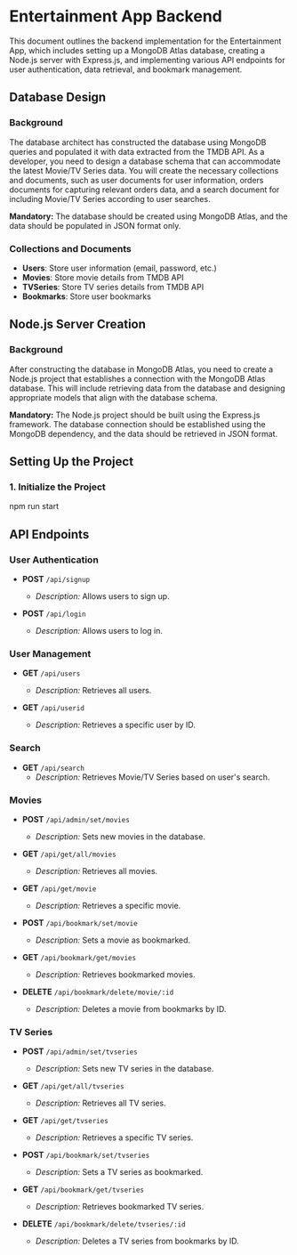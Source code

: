 # Entertainment App Backend

This document outlines the backend implementation for the Entertainment App, which includes setting up a MongoDB Atlas database, creating a Node.js server with Express.js, and implementing various API endpoints for user authentication, data retrieval, and bookmark management.

## Database Design

### Background

The database architect has constructed the database using MongoDB queries and populated it with data extracted from the TMDB API. As a developer, you need to design a database schema that can accommodate the latest Movie/TV Series data. You will create the necessary collections and documents, such as user documents for user information, orders documents for capturing relevant orders data, and a search document for including Movie/TV Series according to user searches.

**Mandatory:** The database should be created using MongoDB Atlas, and the data should be populated in JSON format only.

### Collections and Documents

- **Users**: Store user information (email, password, etc.)
- **Movies**: Store movie details from TMDB API
- **TVSeries**: Store TV series details from TMDB API
- **Bookmarks**: Store user bookmarks

## Node.js Server Creation

### Background

After constructing the database in MongoDB Atlas, you need to create a Node.js project that establishes a connection with the MongoDB Atlas database. This will include retrieving data from the database and designing appropriate models that align with the database schema.

**Mandatory:** The Node.js project should be built using the Express.js framework. The database connection should be established using the MongoDB dependency, and the data should be retrieved in JSON format.

## Setting Up the Project

### 1. Initialize the Project

npm run start


## API Endpoints

### User Authentication

- **POST** `/api/signup`
  - *Description:* Allows users to sign up.

- **POST** `/api/login`
  - *Description:* Allows users to log in.

### User Management

- **GET** `/api/users`
  - *Description:* Retrieves all users.

- **GET** `/api/userid`
  - *Description:* Retrieves a specific user by ID.

### Search

- **GET** `/api/search`
  - *Description:* Retrieves Movie/TV Series based on user's search.

### Movies

- **POST** `/api/admin/set/movies`
  - *Description:* Sets new movies in the database.

- **GET** `/api/get/all/movies`
  - *Description:* Retrieves all movies.

- **GET** `/api/get/movie`
  - *Description:* Retrieves a specific movie.

- **POST** `/api/bookmark/set/movie`
  - *Description:* Sets a movie as bookmarked.

- **GET** `/api/bookmark/get/movies`
  - *Description:* Retrieves bookmarked movies.

- **DELETE** `/api/bookmark/delete/movie/:id`
  - *Description:* Deletes a movie from bookmarks by ID.

### TV Series

- **POST** `/api/admin/set/tvseries`
  - *Description:* Sets new TV series in the database.

- **GET** `/api/get/all/tvseries`
  - *Description:* Retrieves all TV series.

- **GET** `/api/get/tvseries`
  - *Description:* Retrieves a specific TV series.

- **POST** `/api/bookmark/set/tvseries`
  - *Description:* Sets a TV series as bookmarked.

- **GET** `/api/bookmark/get/tvseries`
  - *Description:* Retrieves bookmarked TV series.

- **DELETE** `/api/bookmark/delete/tvseries/:id`
  - *Description:* Deletes a TV series from bookmarks by ID.
